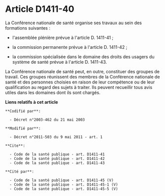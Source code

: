 # Article D1411-40

La Conférence nationale de santé organise ses travaux au sein des formations suivantes :

- l'assemblée plénière prévue à l'article D. 1411-41 ;

- la commission permanente prévue à l'article D. 1411-42 ;

- la commission spécialisée dans le domaine des droits des usagers du système de santé prévue à l'article D. 1411-43. 

La Conférence nationale de santé peut, en outre, constituer des groupes de travail. Ces groupes réunissent des membres de la
Conférence nationale de santé et des personnes choisies en raison de leur compétence ou de leur qualification au regard des
sujets à traiter. Ils peuvent recueillir tous avis utiles dans les domaines dont ils sont chargés.

**Liens relatifs à cet article**

	**Codifié par**:

	  - Décret n°2003-462 du 21 mai 2003

	**Modifié par**:

	  - Décret n°2011-503 du 9 mai 2011 - art. 1

	**Cite**:

	  - Code de la santé publique - art. D1411-41
	  - Code de la santé publique - art. D1411-42
	  - Code de la santé publique - art. D1411-43

	**Cité par**:

	  - Code de la santé publique - art. D1411-45 (V)
	  - Code de la santé publique - art. D1411-45-1 (V)
	  - Code de la santé publique - art. D1411-45-5 (V)
